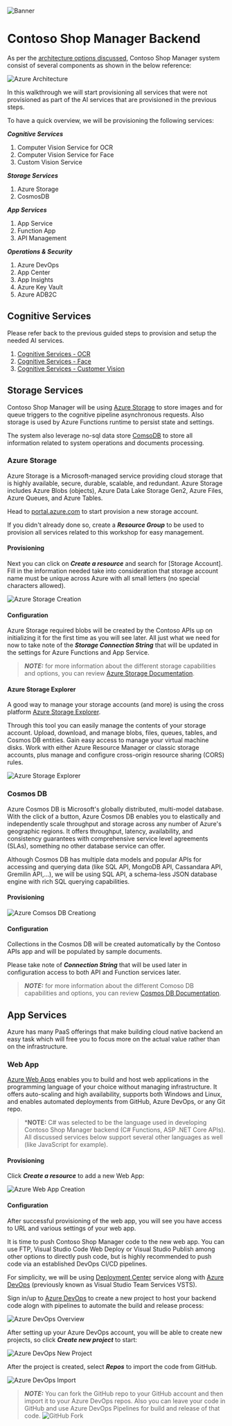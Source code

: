 ![Banner](Assets/Banner.png)

# Contoso Shop Manager Backend

As per the [architecture options discussed](../02-ArchitectureOptions), Contoso Shop Manager system consist of several components as shown in the below reference:

![Azure Architecture](Assets/architecture.png)

In this walkthrough we will start provisioning all services that were not provisioned as part of the AI services that are provisioned in the previous steps.

To have a quick overview, we will be provisioning the following services:

***Cognitive Services***

1. Computer Vision Service for OCR
2. Computer Vision Service for Face
3. Custom Vision Service

***Storage Services***

1. Azure Storage
2. CosmosDB

***App Services***

1. App Service
2. Function App
3. API Management

***Operations & Security***

1. Azure DevOps
2. App Center
3. App Insights
4. Azure Key Vault
5. Azure ADB2C

## Cognitive Services

Please refer back to the previous guided steps to provision and setup the needed AI services.

1. [Cognitive Services - OCR](../03-CognitiveServices-OCR)
2. [Cognitive Services - Face](../04-CognitiveServices-Face)
3. [Cognitive Services - Customer Vision](../05-CognitiveServices-CustomVision)

## Storage Services

Contoso Shop Manager will be using [Azure Storage](https://docs.microsoft.com/en-us/azure/storage/) to store images and for queue triggers to the cognitive pipeline asynchronous requests. Also storage is used by Azure Functions runtime to persist state and settings.

The system also leverage no-sql data store [ComsoDB](https://docs.microsoft.com/en-us/azure/cosmos-db/introduction) to store all information related to system operations and documents processing.

### Azure Storage

Azure Storage is a Microsoft-managed service providing cloud storage that is highly available, secure, durable, scalable, and redundant. Azure Storage includes Azure Blobs (objects), Azure Data Lake Storage Gen2, Azure Files, Azure Queues, and Azure Tables.

Head to [portal.azure.com](https://portal.azure.com) to start provision a new storage account.

If you didn't already done so, create a ***Resource Group*** to be used to provision all services related to this workshop for easy management.

#### Provisioning

Next you can click on ***Create a resource*** and search for [Storage Account]. Fill in the information needed take into consideration that storage account name must be unique across Azure with all small letters (no special characters allowed).

![Azure Storage Creation](Assets/azure-storage-create.png)

#### Configuration

Azure Storage required blobs will be created by the Contoso APIs up on initializing it for the first time as you will see later. All just what we need for now to take note of the ***Storage Connection String*** that will be updated in the settings for Azure Functions and App Service.

>***NOTE:*** for more information about the different storage capabilities and options, you can review [Azure Storage Documentation](https://docs.microsoft.com/en-us/azure/storage/).

#### Azure Storage Explorer

A good way to manage your storage accounts (and more) is using the cross platform [Azure Storage Explorer](https://azure.microsoft.com/en-us/features/storage-explorer/).

Through this tool you can easily manage the contents of your storage account. Upload, download, and manage blobs, files, queues, tables, and Cosmos DB entities. Gain easy access to manage your virtual machine disks. Work with either Azure Resource Manager or classic storage accounts, plus manage and configure cross-origin resource sharing (CORS) rules.

![Azure Storage Explorer](Assets/azure-storage-explorer.png)

### Cosmos DB

Azure Cosmos DB is Microsoft's globally distributed, multi-model database. With the click of a button, Azure Cosmos DB enables you to elastically and independently scale throughput and storage across any number of Azure's geographic regions. It offers throughput, latency, availability, and consistency guarantees with comprehensive service level agreements (SLAs), something no other database service can offer.

Although Cosmos DB has multiple data models and popular APIs for accessing and querying data (like SQL API, MongoDB API, Cassandara API, Gremilin API,...), we will be using SQL API, a schema-less JSON database engine with rich SQL querying capabilities.

#### Provisioning

![Azure Comsos DB Creationg](Assets/azure-cosmosdb-create.png)

#### Configuration

Collections in the Cosmos DB will be created automatically by the Contoso APIs app and will be populated by sample documents.

Please take note of ***Connection String*** that will be used later in configuration access to both API and Function services later.

>***NOTE:*** for more information about the different Comoso DB capabilities and options, you can review [Cosmos DB Documentation](https://docs.microsoft.com/en-us/azure/cosmos-db/introduction).

## App Services

Azure has many PaaS offerings that make building cloud native backend an easy task which will free you to focus more on the actual value rather than on the infrastructure.

### Web App

[Azure Web Apps](https://docs.microsoft.com/en-us/azure/app-service/) enables you to build and host web applications in the programming language of your choice without managing infrastructure. It offers auto-scaling and high availability, supports both Windows and Linux, and enables automated deployments from GitHub, Azure DevOps, or any Git repo.

>***NOTE:** C# was selected to be the language used in developing Contoso Shop Manager backend (C# Functions, ASP .NET Core APIs). All discussed services below support several other languages as well (like JavaScript for example).

#### Provisioning

Click ***Create a resource*** to add a new Web App:

![Azure Web App Creation](Assets/azure-webapp-create.png)

#### Configuration

After successful provisioning of the web app, you will see you have access to URL and various settings of your web app.

It is time to push Contoso Shop Manager code to the new web app. You can use FTP, Visual Studio Code Web Deploy or Visual Studio Publish among other options to directly push code, but is highly recommended to push code via an established DevOps CI/CD pipelines.

For simplicity, we will be using [Deployment Center](https://docs.microsoft.com/en-us/azure/app-service/app-service-continuous-deployment) service along with [Azure DevOps](https://visualstudio.microsoft.com/team-services/) (previously known as Visual Studio Team Services VSTS).

Sign in/up to [Azure DevOps](https://visualstudio.microsoft.com/team-services/) to create a new project to host your backend code alogn with pipelines to automate the build and release process:

![Azure DevOps Overview](Assets/azure-devops-docs.png)

After setting up your Azure DevOps account, you will be able to create new projects, so click ***Create new project*** to start:

![Azure DevOps New Project](Assets/azure-devops-createproject.png)

After the project is created, select ***Repos*** to import the code from GitHub.

![Azure DevOps Import](Assets/azure-devops-importgit.png)

>***NOTE:*** You can fork the GitHub repo to your GitHub account and then import it to your Azure DevOps repos. Also you can leave your code in GitHub and use Azure DevOps Pipelines for build and release of that code.
![GitHub Fork](Assets/azure-devops-gitfork.png)